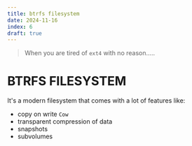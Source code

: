 ```yaml
---
title: btrfs filesystem
date: 2024-11-16
index: 6
draft: true
---
```

> When you are tired of `ext4` with no reason.....
# BTRFS FILESYSTEM

It's a modern filesystem that comes with a lot of features like:

- copy on write `Cow`
- transparent compression of data
- snapshots
- subvolumes


